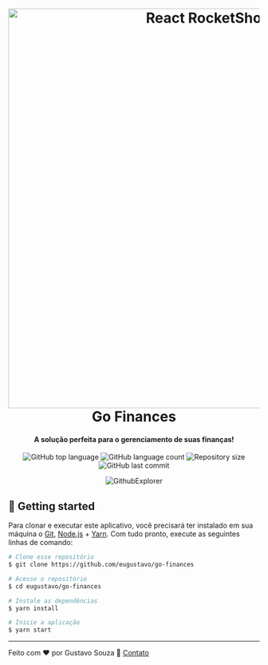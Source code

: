 <h1 align="center">
    <img alt="React RocketShoes" width="800" src="https://camo.githubusercontent.com/d25397e9df01fe7882dcc1cbc96bdf052ffd7d0c/68747470733a2f2f73746f726167652e676f6f676c65617069732e636f6d2f676f6c64656e2d77696e642f626f6f7463616d702d676f737461636b2f6865616465722d6465736166696f732e706e67" />
    <br>
    Go Finances
</h1>

<h4 align="center">
A solução perfeita para o gerenciamento de suas finanças!
</h4>

<p align="center">

  <img alt="GitHub top language" src="https://img.shields.io/github/languages/top/eugustavo/go-finances.svg">

  <img alt="GitHub language count" src="https://img.shields.io/github/languages/count/eugustavo/go-finances.svg">

  <img alt="Repository size" src="https://img.shields.io/github/repo-size/eugustavo/go-finances.svg">

  <img alt="GitHub last commit" src="https://img.shields.io/github/last-commit/eugustavo/go-finances.svg">

</p>

<p align="center">
  <img alt="GithubExplorer" src="https://i.imgur.com/dpgusDA.gif">
</p>


## :rocket: Getting started
Para clonar e executar este aplicativo, você precisará ter instalado em sua máquina o [Git](https://git-scm.com), [Node.js](https://nodejs.org) + [Yarn](https://yarnpkg.com). Com tudo pronto, execute as seguintes linhas de comando:

```bash
# Clone esse repositório
$ git clone https://github.com/eugustavo/go-finances

# Acesse o repositório
$ cd eugustavo/go-finances

# Instale as dependências
$ yarn install

# Inicie a aplicação
$ yarn start
```

---

Feito com ♥ por Gustavo Souza :wave: [Contato](https://www.linkedin.com/in/eugustavosouza/)

